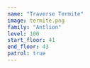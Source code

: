 ```yaml
---
name: "Traverse Termite"
image: termite.png
family: "Antlion"
level: 100
start_floor: 41
end_floor: 43
patrol: true
---
```

